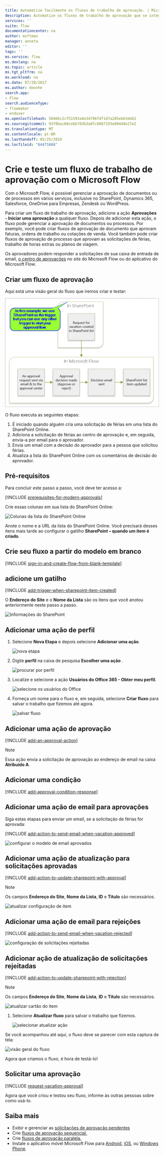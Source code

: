 ```yaml
---
title: Automatize facilmente os fluxos de trabalho de aprovação. | Microsoft Docs
description: Automatize os fluxos de trabalho de aprovação que se integram ao SharePoint, Dynamics CRM, Salesforce, OneDrive for Business, Zendesk, ou WordPress.
services: ''
suite: flow
documentationcenter: na
author: msftman
manager: anneta
editor: ''
tags: ''
ms.service: flow
ms.devlang: na
ms.topic: article
ms.tgt_pltfrm: na
ms.workload: na
ms.date: 07/20/2017
ms.author: deonhe
search.app:
- Flow
search.audienceType:
- flowmaker
- enduser
ms.openlocfilehash: 50466c2cf51593a4e34796fdf1d7a285eb63d462
ms.sourcegitcommit: 93f8bac60cebb783b3a8fc8887193e094d4e27e2
ms.translationtype: MT
ms.contentlocale: pt-BR
ms.lasthandoff: 05/25/2019
ms.locfileid: "64471668"
---
```

# <a name="create-and-test-an-approval-workflow-with-microsoft-flow"></a>Crie e teste um fluxo de trabalho de aprovação com o Microsoft Flow

Com o Microsoft Flow, é possível gerenciar a aprovação de documentos ou de processos em vários serviços, inclusive no SharePoint, Dynamics 365, Salesforce, OneDrive para Empresas, Zendesk ou WordPress.

Para criar um fluxo de trabalho de aprovação, adicione a ação **Aprovações - Iniciar uma aprovação** a qualquer fluxo. Depois de adicionar esta ação, o fluxo pode gerenciar a aprovação de documentos ou processos. Por exemplo, você pode criar fluxos de aprovação de documento que aprovam faturas, ordens de trabalho ou cotações de venda. Você também pode criar fluxos de aprovação de processo que aprovam as solicitações de férias, trabalho de horas extras ou planos de viagem.

Os aprovadores podem responder a solicitações de sua caixa de entrada de email, [o centro de aprovações](https://flow.microsoft.com/manage/approvals/received/) no site do Microsoft Flow ou do aplicativo do Microsoft Flow.

## <a name="create-an-approval-flow"></a>Criar um fluxo de aprovação
Aqui está uma visão geral do fluxo que iremos criar e testar:

   ![visão geral do fluxo](./media/modern-approvals/create-flow-overview.png)

O fluxo executa as seguintes etapas:

1. É iniciado quando alguém cria uma solicitação de férias em uma lista do SharePoint Online.
2. Adiciona a solicitação de férias ao centro de aprovação e, em seguida, envia-a por email para o aprovador.
3. Envia um email com a decisão do aprovador para a pessoa que solicitou férias.
4. Atualiza a lista do SharePoint Online com os comentários de decisão do aprovador.

## <a name="prerequisites"></a>Pré-requisitos
Para concluir este passo a passo, você deve ter acesso a:

[!INCLUDE [prerequisites-for-modern-approvals](includes/prerequisites-for-modern-approvals.md)]

Crie essas colunas em sua lista do SharePoint Online:

   ![Colunas da lista do SharePoint Online](./media/modern-approvals/sharepoint-list-fields.png)

Anote o nome e a URL da lista do SharePoint Online. Você precisará desses itens mais tarde ao configurar o gatilho **SharePoint – quando um item é criado**.

## <a name="create-your-flow-from-the-blank-template"></a>Crie seu fluxo a partir do modelo em branco
[!INCLUDE [sign-in-and-create-flow-from-blank-template](includes/sign-in-and-create-flow-from-blank-template.md)]

## <a name="add-a-trigger"></a>adicione um gatilho

[!INCLUDE [add-trigger-when-sharepoint-item-created](includes/add-trigger-when-sharepoint-item-created.md)]

O **Endereço do Site** e o **Nome da Lista** são os itens que você anotou anteriormente neste passo a passo.

![Informações do SharePoint](./media/modern-approvals/select-sharepoint-site-info.png)

## <a name="add-a-profile-action"></a>Adicionar uma ação de perfil

1. Selecione **Nova Etapa** e depois selecione **Adicionar uma ação**.
   
    ![nova etapa](./media/modern-approvals/select-sharepoint-add-action.png)
2. Digite **perfil** na caixa de pesquisa **Escolher uma ação** .
   
    ![procurar por perfil](./media/modern-approvals/search-for-profile.png)
3. Localize e selecione a ação **Usuários do Office 365 - Obter meu perfil**.
   
    ![selecione os usuários do Office](./media/modern-approvals/select-my-profile.png)
4. Forneça um nome para o fluxo e, em seguida, selecione **Criar fluxo** para salvar o trabalho que fizemos até agora.
   
    ![salvar fluxo](./media/modern-approvals/save.png)

## <a name="add-an-approval-action"></a>Adicionar uma ação de aprovação

[!INCLUDE [add-an-approval-action](includes/add-an-approval-action.md)]

> [!NOTE]
> Essa ação envia a solicitação de aprovação ao endereço de email na caixa **Atribuído A**.
>
>

## <a name="add-a-condition"></a>Adicionar uma condição

[!INCLUDE [add-approval-condition-response](includes/add-approval-condition-response.md)]

## <a name="add-an-email-action-for-approvals"></a>Adicionar uma ação de email para aprovações

Siga estas etapas para enviar um email, se a solicitação de férias for aprovada:

[!INCLUDE [add-action-to-send-email-when-vacation-approved](includes/add-action-to-send-email-when-vacation-approved.md)]

   ![configurar o modelo de email aprovados](./media/sequential-modern-approvals/yes-email-config.png)

## <a name="add-an-update-action-for-approved-requests"></a>Adicionar uma ação de atualização para solicitações aprovadas

[!INCLUDE [add-action-to-update-sharepoint-with-approval](includes/add-action-to-update-sharepoint-with-approval.md)]

> [!NOTE]
> Os campos **Endereço do Site**, **Nome da Lista**, **ID** e **Título** são necessários.
>
>

![atualizar configuração de item](./media/modern-approvals/configure-update-item.png)

## <a name="add-an-email-action-for-rejections"></a>Adicionar uma ação de email para rejeições

[!INCLUDE [add-action-to-send-email-when-vacation-rejected](includes/add-action-to-send-email-when-vacation-rejected.md)]

![configuração de solicitações rejeitadas](./media/modern-approvals/configure-rejected-email.png)

## <a name="add-update-action-for-rejected-requests"></a>Adicionar ação de atualização de solicitações rejeitadas

[!INCLUDE [add-action-to-update-sharepoint-with-rejection](includes/add-action-to-update-sharepoint-with-rejection.md)]

   > [!NOTE]
   > Os campos **Endereço do Site**, **Nome da Lista**, **ID** e **Título** são necessários.
   >
   >

![atualizar cartão do item](./media/modern-approvals/configure-update-item-no.png)

1. Selecione **Atualizar fluxo** para salvar o trabalho que fizemos.
   
    ![selecionar atualizar ação](./media/modern-approvals/update.png)

Se você acompanhou até aqui, o fluxo deve se parecer com esta captura de tela:

![visão geral do fluxo](./media/modern-approvals/completed-flow.png)

Agora que criamos o fluxo, é hora de testá-lo!

## <a name="request-an-approval"></a>Solicitar uma aprovação

[!INCLUDE [request-vacation-approval](includes/request-vacation-approval.md)]

Agora que você criou e testou seu fluxo, informe às outras pessoas sobre como usá-lo.

## <a name="learn-more"></a>Saiba mais

* Exibir e gerenciar as [solicitações de aprovação pendentes](approve-reject-requests.md)
* Crie [fluxos de aprovação sequencial.](sequential-modern-approvals.md)
* Crie [fluxos de aprovação paralela.](parallel-modern-approvals.md)
* Instale o aplicativo móvel Microsoft Flow para [Android](https://aka.ms/flowmobiledocsandroid), [iOS](https://aka.ms/flowmobiledocsios), ou [Windows Phone](https://aka.ms/flowmobilewindows).
